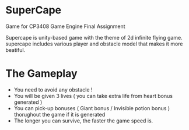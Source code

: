# SuperCape
Game for CP3408 Game Engine Final Assignment

Supercape is unity-based game with the theme of 2d infinite flying game.
supercape includes various player and obstacle model that makes it more beatiful.

# The Gameplay
- You need to avoid any obstacle ! 
- You will be given 3 lives ( you can take extra life from heart bonus generated )
- You can pick-up bonuses ( Giant bonus / Invisible potion bonus ) thorughout the game if it is generated
- The longer you can survive, the faster the game speed is.

